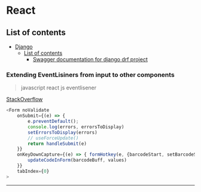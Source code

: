 # React

## List of contents

- [Django](#django)
  - [List of contents](#list-of-contents)
    - [Swagger documentation for django drf project](#swagger-documentation-for-django-drf-project)

### Extending EventLisiners from input to other components

> javascript
> react
> js
> eventlisener

[StackOverflow](https://stackoverflow.com/a/44434971)

```js
<Form noValidate
    onSubmit={(e) => {
        e.preventDefault();
        console.log(errors, errorsToDisplay)
        setErrorsToDisplay(errors)
        // useForceUpdate()
        return handleSubmit(e)
    }}
    onKeyDownCapture={(e) => { formHotkey(e, {barcodeStart, setBarcodeStart}, {barcodeBuff, setBarcodeBuff})
        updateCodeInForm(barcodeBuff, values)
    }}
    tabIndex={0}
>
```

---
